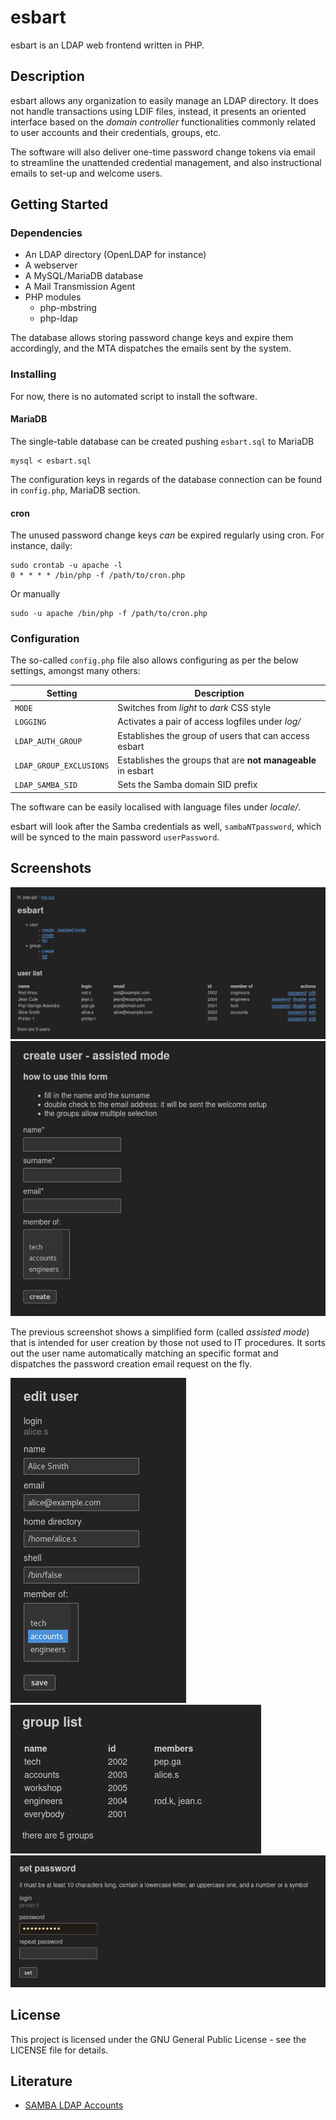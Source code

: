 # esbart

esbart is an LDAP web frontend written in PHP.

## Description

esbart allows any organization to easily manage an LDAP directory. It does not handle transactions using LDIF files, instead, it presents an oriented interface based on the *domain controller* functionalities commonly related to user accounts and their credentials, groups, etc.

The software will also deliver one-time password change tokens via email to streamline the unattended credential management, and also instructional emails to set-up and welcome users.

## Getting Started

### Dependencies

* An LDAP directory (OpenLDAP for instance)
* A webserver
* A MySQL/MariaDB database
* A Mail Transmission Agent
* PHP modules
	* php-mbstring
	* php-ldap
	
The database allows storing password change keys and expire them accordingly, and the MTA dispatches the emails sent by the system.

### Installing

For now, there is no automated script to install the software.

#### MariaDB

The single-table database can be created pushing `esbart.sql` to MariaDB

```
mysql < esbart.sql
```

The configuration keys in regards of the database connection can be found in `config.php`, MariaDB section.

#### cron

The unused password change keys *can* be expired regularly using cron. For instance, daily:

```
sudo crontab -u apache -l
0 * * * * /bin/php -f /path/to/cron.php
```

Or manually

```
sudo -u apache /bin/php -f /path/to/cron.php
```

### Configuration

The so-called `config.php` file also allows configuring as per the below settings, amongst many others:

| Setting | Description |
| - | - |
| `MODE` | Switches from *light* to *dark* CSS style |
| `LOGGING` | Activates a pair of access logfiles under *log/* |
| `LDAP_AUTH_GROUP` | Establishes the group of users that can access esbart |
| `LDAP_GROUP_EXCLUSIONS` | Establishes the groups that are **not manageable** in esbart |
| `LDAP_SAMBA_SID` | Sets the Samba domain SID prefix |

The software can be easily localised with language files under *locale/*.

esbart will look after the Samba credentials as well, `sambaNTpassword`, which will be synced to the main password `userPassword`.

## Screenshots

![User list](/screenshots/list-user.png?raw=true "User list")
![Create user - assisted mode](/screenshots/add-user-assisted.png?raw=true "Create user - assisted mode")

The previous screenshot shows a simplified form (called *assisted mode*) that is intended for user creation by those not used to IT procedures. It sorts out the user name automatically matching an specific format and dispatches the password creation email request on the fly.

![Edit user](/screenshots/edit.png?raw=true "Edit user")
![Group list](/screenshots/list-group.png?raw=true "Group list")
![Set password](/screenshots/password.png?raw=true "Set password")

## License

This project is licensed under the GNU General Public License - see the LICENSE file for details.

## Literature

* [SAMBA LDAP Accounts](http://pig.made-it.com/samba-accounts.html)
